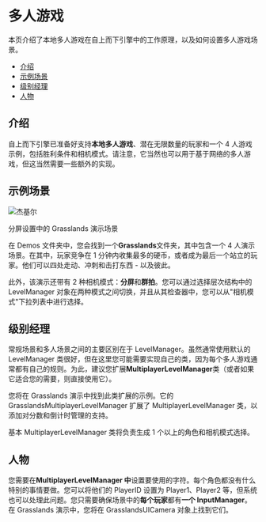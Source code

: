 多人游戏
====

本页介绍了本地多人游戏在自上而下引擎中的工作原理，以及如何设置多人游戏场景。

-   [介绍](https://topdown-engine-docs.moremountains.com/multiplayer.html#introduction)[](https://topdown-engine-docs.moremountains.com/multiplayer.html#introduction)
-   [示例场景](https://topdown-engine-docs.moremountains.com/multiplayer.html#example-scene)[](https://topdown-engine-docs.moremountains.com/multiplayer.html#example-scene)
-   [级别经理](https://topdown-engine-docs.moremountains.com/multiplayer.html#level-manager)[](https://topdown-engine-docs.moremountains.com/multiplayer.html#level-manager)
-   [人物](https://topdown-engine-docs.moremountains.com/multiplayer.html#characters)[](https://topdown-engine-docs.moremountains.com/multiplayer.html#characters)

介绍[](https://topdown-engine-docs.moremountains.com/multiplayer.html#introduction)
---------------------------------------------------------------------------------

自上而下引擎已准备好支持**本地多人游戏**、潜在无限数量的玩家和一个 4 人游戏示例，包括胜利条件和相机模式。请注意，它当然也可以用于基于网络的多人游戏，但这当然需要一些额外的实现。

示例场景[](https://topdown-engine-docs.moremountains.com/multiplayer.html#example-scene)
------------------------------------------------------------------------------------

![杰基尔](https://topdown-engine-docs.moremountains.com/images/multiplayer-1.png)

分屏设置中的 Grasslands 演示场景

在 Demos 文件夹中，您会找到一个**Grasslands**文件夹，其中包含一个 4 人演示场景。在其中，玩家竞争在 1 分钟内收集最多的硬币，或者成为最后一个站立的玩家。他们可以四处走动、冲刺和击打东西 - 以及彼此。

此外，该演示还带有 2 种相机模式：**分屏**和**群拍**。您可以通过选择层次结构中的 LevelManager 对象在两种模式之间切换，并且从其检查器中，您可以从"相机模式"下拉列表中进行选择。

级别经理[](https://topdown-engine-docs.moremountains.com/multiplayer.html#level-manager)
------------------------------------------------------------------------------------

常规场景和多人场景之间的主要区别在于 LevelManager。虽然通常使用默认的 LevelManager 类很好，但在这里您可能需要实现自己的类，因为每个多人游戏通常都有自己的规则。为此，建议您扩展**MultiplayerLevelManager**类（或者如果它适合您的需要，则直接使用它）。

您将在 Grasslands 演示中找到此类扩展的示例。它的 GrasslandsMultiplayerLevelManager 扩展了 MultiplayerLevelManager 类，以添加对分数和倒计时管理的支持。

基本 MultiplayerLevelManager 类将负责生成 1 个以上的角色和相机模式选择。

人物[](https://topdown-engine-docs.moremountains.com/multiplayer.html#characters)
-------------------------------------------------------------------------------

您需要在**MultiplayerLevelManager 中**设置要使用的字符。每个角色都没有什么特别的事情要做。您可以将他们的 PlayerID 设置为 Player1、Player2 等，但系统也可以处理此问题。您只需要确保场景中的**每个玩家**都有**一个 InputManager**。在 Grasslands 演示中，您将在 GrasslandsUICamera 对象上找到它们。